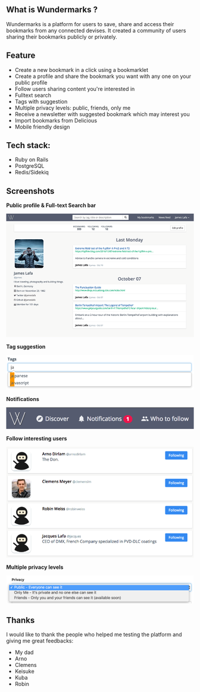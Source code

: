 ## What is Wundermarks ?

Wundermarks is a platform for users to save, share and access their bookmarks from any connected devises.
It created a community of users sharing their bookmarks publicly or privately.

## Feature

  - Create a new bookmark in a click using a bookmarklet
  - Create a profile and share the bookmark you want with any one on your public profile
  - Follow users sharing content you're interested in
  - Fulltext search
  - Tags with suggestion
  - Multiple privacy levels: public, friends, only me
  - Receive a newsletter with suggested bookmark which may interest you
  - Import bookmarks from Delicious
  - Mobile friendly design

## Tech stack:
  - Ruby on Rails
  - PostgreSQL
  - Redis/Sidekiq

## Screenshots

**Public profile & Full-text Search bar**

![Public profile](docs/imgs/public-profile.png?raw=true "Public profile")

**Tag suggestion**

![Tag suggestion](docs/imgs/tag-suggestion.png?raw=true "Tag suggestion")

**Notifications**

![Notifications](docs/imgs/notifications.png?raw=true "Notifications")

**Follow interesting users**

![Follow interesting users](docs/imgs/followers.png?raw=true "Follow interesting users")

**Multiple privacy levels**

![Multiple privacy levels](docs/imgs/privacy-levels.png?raw=true "Multiple privacy levels")

## Thanks

I would like to thank the people who helped me testing the platform and giving me great feedbacks:

  - My dad
  - Arno
  - Clemens
  - Keisuke
  - Kuba
  - Robin
